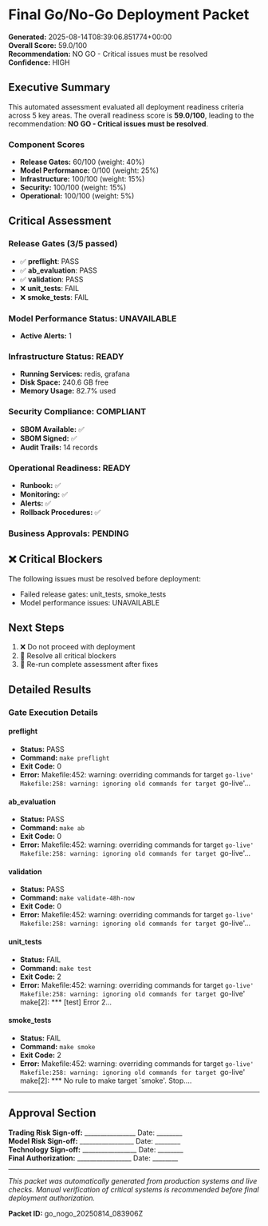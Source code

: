 # Final Go/No-Go Deployment Packet

**Generated:** 2025-08-14T08:39:06.851774+00:00  
**Overall Score:** 59.0/100  
**Recommendation:** NO GO - Critical issues must be resolved  
**Confidence:** HIGH

## Executive Summary

This automated assessment evaluated all deployment readiness criteria across 5 key areas. The overall readiness score is **59.0/100**, leading to the recommendation: **NO GO - Critical issues must be resolved**.

### Component Scores
- **Release Gates:** 60/100 (weight: 40%)
- **Model Performance:** 0/100 (weight: 25%)
- **Infrastructure:** 100/100 (weight: 15%)
- **Security:** 100/100 (weight: 15%)
- **Operational:** 100/100 (weight: 5%)


## Critical Assessment

### Release Gates (3/5 passed)
- ✅ **preflight**: PASS
- ✅ **ab_evaluation**: PASS
- ✅ **validation**: PASS
- ❌ **unit_tests**: FAIL
- ❌ **smoke_tests**: FAIL


### Model Performance Status: UNAVAILABLE
- **Active Alerts:** 1


### Infrastructure Status: READY
- **Running Services:** redis, grafana
- **Disk Space:** 240.6 GB free
- **Memory Usage:** 82.7% used

### Security Compliance: COMPLIANT
- **SBOM Available:** ✅
- **SBOM Signed:** ✅
- **Audit Trails:** 14 records

### Operational Readiness: READY
- **Runbook:** ✅
- **Monitoring:** ✅
- **Alerts:** ✅
- **Rollback Procedures:** ✅

### Business Approvals: PENDING

## ❌ Critical Blockers

The following issues must be resolved before deployment:
- Failed release gates: unit_tests, smoke_tests
- Model performance issues: UNAVAILABLE


## Next Steps

1. ❌ Do not proceed with deployment
1. 🔧 Resolve all critical blockers
1. 🔄 Re-run complete assessment after fixes


## Detailed Results

### Gate Execution Details

#### preflight
- **Status:** PASS
- **Command:** `make preflight`
- **Exit Code:** 0
- **Error:** Makefile:452: warning: overriding commands for target `go-live'
Makefile:258: warning: ignoring old commands for target `go-live'...

#### ab_evaluation
- **Status:** PASS
- **Command:** `make ab`
- **Exit Code:** 0
- **Error:** Makefile:452: warning: overriding commands for target `go-live'
Makefile:258: warning: ignoring old commands for target `go-live'...

#### validation
- **Status:** PASS
- **Command:** `make validate-48h-now`
- **Exit Code:** 0
- **Error:** Makefile:452: warning: overriding commands for target `go-live'
Makefile:258: warning: ignoring old commands for target `go-live'...

#### unit_tests
- **Status:** FAIL
- **Command:** `make test`
- **Exit Code:** 2
- **Error:** Makefile:452: warning: overriding commands for target `go-live'
Makefile:258: warning: ignoring old commands for target `go-live'
make[2]: *** [test] Error 2...

#### smoke_tests
- **Status:** FAIL
- **Command:** `make smoke`
- **Exit Code:** 2
- **Error:** Makefile:452: warning: overriding commands for target `go-live'
Makefile:258: warning: ignoring old commands for target `go-live'
make[2]: *** No rule to make target `smoke'.  Stop....


---

## Approval Section

**Trading Risk Sign-off:** ________________ Date: ________  
**Model Risk Sign-off:** _________________ Date: ________  
**Technology Sign-off:** _________________ Date: ________  
**Final Authorization:** _________________ Date: ________

---
*This packet was automatically generated from production systems and live checks. Manual verification of critical systems is recommended before final deployment authorization.*

**Packet ID:** go_nogo_20250814_083906Z
